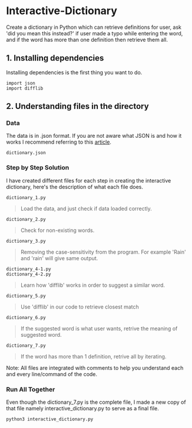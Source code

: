 # Interactive-Dictionary
Create a dictionary in Python which can retrieve definitions for user, ask 'did you mean this instead?' if user made a typo while entering the word, and if the word has more than one definition then retrieve them all.

## 1. Installing dependencies

Installing dependencies is the first thing you want to do.
```
import json
import difflib
```

## 2. Understanding files in the directory

### Data
The data is in .json format. If you are not aware what JSON is and how it works I recommend referring to this [article](https://developers.squarespace.com/what-is-json/).
```
dictionary.json
```

### Step by Step Solution
I have created different files for each step in creating the interactive dictionary, here's the description of what each file does. 

``` 
dictionary_1.py
```
> Load the data, and just check if data loaded correctly.

```
dictionary_2.py
```
> Check for non-existing words.

```
dictionary_3.py
```
> Removing the case-sensitivity from the program. For example 'Rain' and 'rain' will give same output.

```
dictionary_4-1.py
dictionary_4-2.py
```
> Learn how 'difflib' works in order to suggest a similar word.

```
dictionary_5.py
```
> Use 'difflib' in our code to retrieve closest match

```
dictionary_6.py
```
> If the suggested word is what user wants, retrive the meaning of suggested word.

```
dictionary_7.py
```
> If the word has more than 1 definition, retrive all by iterating.

Note: All files are integrated with comments to help you understand each and every line/command of the code.

### Run All Together
Even though the dictionary_7.py is the complete file, I made a new copy of that file namely interactive_dictionary.py to serve as a final file.
```
python3 interactive_dictionary.py
```
